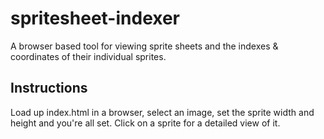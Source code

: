 # spritesheet-indexer
A browser based tool for viewing sprite sheets and the indexes & coordinates of their individual sprites.

## Instructions
Load up index.html in a browser, select an image, set the sprite width and height and you're all set. Click on a sprite for a detailed view of it.
